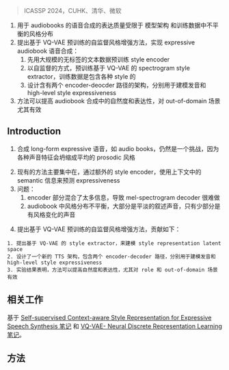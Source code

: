 > ICASSP 2024，CUHK、清华、微软
<!-- 翻译 & 理解 -->
<!-- The expressive quality of synthesized speech for audiobooks is lim- ited by generalized model architecture and unbalanced style dis- tribution in the training data. To address these issues, in this pa- per, we propose a self-supervised style enhancing method with VQ- VAE-based pre-training for expressive audiobook speech synthesis. Firstly, a text style encoder is pre-trained with a large amount of un- labeled text-only data. Secondly, a spectrogram style extractor based on VQ-VAE is pre-trained in a self-supervised manner, with plenty of audio data that covers complex style variations. Then a novel ar- chitecture with two encoder-decoder paths is specially designed to model the pronunciation and high-level style expressiveness respec- tively, with the guidance of the style extractor. Both objective and subjective evaluations demonstrate that our proposed method can ef- fectively improve the naturalness and expressiveness of the synthe- sized speech in audiobook synthesis especially for the role and out- of-domain scenarios.1 -->
1. 用于 audiobooks 的语音合成的表达质量受限于 模型架构 和训练数据中不平衡的风格分布
2. 提出基于 VQ-VAE 预训练的自监督风格增强方法，实现 expressive audiobook 语音合成：
    1. 先用大规模的无标签的文本数据预训练 style encoder
    2. 以自监督的方式，预训练基于 VQ-VAE 的 spectrogram style extractor，训练数据是包含各种 style 的
    3. 设计含有两个 encoder-deocder 路径的架构，分别用于建模发音和 high-level style expressiveness
3. 方法可以提高 audiobook 合成中的自然度和表达性，对 out-of-domain 场景尤其有效

## Introduction
<!-- Recent text-to-speech (TTS) models, e.g., Tacotron 2 [1], Trans- formerTTS [2], FastSpeech 2 [3], have been developed with the capability to generate high-quality speech with a neutral speaking style. However, limited expressiveness persists as one of the ma- jor gaps between synthesized speech and real human speech, which draws growing attention to expressive speech synthesis studies [4, 5, 6, 7]. Synthesizing long-form expressive datasets, e.g., audiobooks, is still a challenging task, since wide-ranging voice characteristics tend to collapse into an averaged prosodic style. -->
1. 合成 long-form expressive 语音，如 audio books，仍然是一个挑战，因为各种声音特征会坍缩成平均的 prosodic 风格
<!-- There are a lot of works focusing on audiobook speech synthe- sis [8, 9, 10]. Recently, [11] proposes to use the neighbor sentences to improve the prosody generation. To make better use of contex- tual information, a hierarchical context encoder that considers ad- jacent sentences with a fixed-size sliding window is used to predict a global style representation directly from text [12]. Besides, [13] tries to consider as much information as possible (e.g., BERT em- beddings, text embeddings and sentence ID) to improve style pre- diction. On top of these, a multi-scale hierarchical context encoder is proposed to predict both global-scale and local-scale style embed- dings from context in a hierarchical structure [14]. All these existing works mainly focus on how to use the semantic information of con- textual text to predict the expressiveness through an additional style encoder module. Too much information (phoneme, timbre, style, etc.) is simply mixed in the encoder part, leading to challenges for mel-spectrogram decoder. In addition, another serious problem for audiobook synthesis is the unbalanced style distribution in audio- book dataset. Most sentences are relatively plain narration voices, and only a small part is role voices with rich style variations, which brings a great challenge to modeling of style and expressiveness rep- resentation with limited audiobook training data, especially for role and out-of-domain scenarios. -->
2. 现有的方法主要集中在，通过额外的 style encoder，使用上下文中的 semantic 信息来预测 expressiveness
3. 问题：
    1. encoder 部分混合了太多信息，导致 mel-spectrogram decoder 很难做
    2. audiobook 中风格分布不平衡，大部分是平淡的叙述声音，只有少部分是有风格变化的声音
<!-- To solve the above-mentioned poor expressiveness problem in audiobook speech synthesis caused by generalized model architec- ture and unbalanced style distribution in the training data, this paper proposes a self-supervised style enhancing method with VQ-VAE- based pre-training for expressive audiobook synthesis. Firstly, a text style encoder is pre-trained with the help of a large amount of easily obtained unlabeled text-only data. Secondly, a spectrogram style ex- tractor based on VQ-VAE is pre-trained using plenty of audio data that covers multiple expressive scenarios in other domains. On top of these, a special model architecture is designed with two encoder- decoder paths with the guidance of style extractor. To summarize, the main contributions of this paper are: -->
4. 提出基于 VQ-VAE 预训练的自监督风格增强方法，贡献如下：
<!-- WeproposeaVQ-VAE-basedstyleextractortomodelabetter style representation latent space and relieve the unbalanced style distribution issues, which is pre-trained by plenty of eas- ily obtained audio data that can cover complex style varia- tions in a self-supervised manner.
• We design a novel TTS architecture with two encoder- decoder paths to model the pronunciation and high-level style expressiveness respectively, so as to enrich the expres- sive variation of synthesized speech in complex scenarios by strengthening both the encoder and decoder of TTS model.
• Both objective and subjective experimental results show that our proposed style enhancing approach achieves an effective improvement in terms of speech naturalness and expressive- ness especially for the role and out-of-domain scenarios. -->
    1. 提出基于 VQ-VAE 的 style extractor，来建模 style representation latent space
    2. 设计了一个新的 TTS 架构，包含两个 encoder-decoder 路径，分别用于建模发音和 high-level style expressiveness
    3. 实验结果表明，方法可以提高自然度和表达性，尤其对 role 和 out-of-domain 场景有效

## 相关工作

基于 [Self-supervised Context-aware Style Representation for Expressive Speech Synthesis 笔记](Self-supervised%20Context-aware%20Style%20Representation%20for%20Expressive%20Speech%20Synthesis%20笔记.md) 和  [VQ-VAE- Neural Discrete Representation Learning 笔记](../../语音自监督模型论文阅读笔记/VQ-VAE-%20Neural%20Discrete%20Representation%20Learning%20笔记.md)。

## 方法

